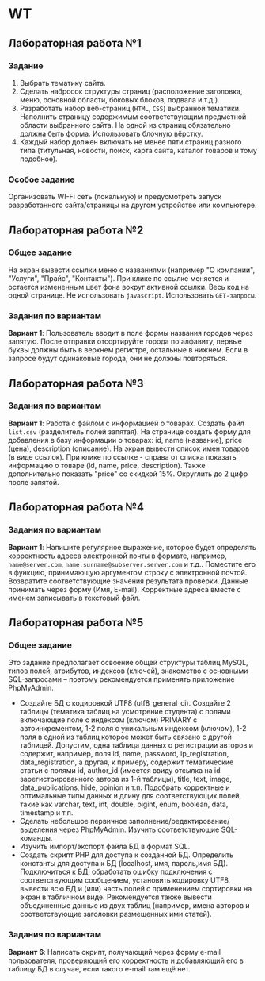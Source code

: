 # WT
## Лабораторная работа №1
### Задание
1. Выбрать тематику сайта.
2. Сделать набросок структуры страниц (расположение заголовка, меню, основной области, боковых блоков, подвала и т.д.).
3. Разработать набор веб-страниц (`HTML`, `CSS`) выбранной тематики. Наполнить страницу содержимым соответствующим предметной области выбранного сайта. На одной из страниц обязательно должна быть форма. Использовать блочную вёрстку.
4. Каждый набор должен включать не менее пяти страниц разного типа (титульная, новости, поиск, карта сайта, каталог товаров и тому подобное).

### Особое задание
Организовать WI-Fi сеть (локальную) и предусмотреть запуск разработанного сайта/страницы на другом устройстве или компьютере.

## Лабораторная работа №2
### Общее задание
На экран вывести ссылки меню с названиями (например  "О компании", "Услуги", "Прайс", "Контакты"). При клике по ссылке меняется и остается измененным цвет фона вокруг активной ссылки. Весь код на одной странице. Не использовать `javascript`. Использовать `GET-запросы`.

### Задания по вариантам
**Вариант 1**: Пользователь вводит в поле формы названия городов через запятую. После отправки отсортируйте города по алфавиту, первые буквы должны быть в верхнем регистре, остальные в нижнем. Если в запросе будут одинаковые города, они не должны повторяться.

## Лабораторная работа №3
### Задания по вариантам
**Вариант 1**: Работа с файлом с информацией о товарах.
Создать файл `list.csv` (разделитель полей запятая). На странице создать форму для добавления в базу информации о товарах: id, name (название), price (цена), description (описание). На экран вывести список имен товаров (в виде ссылок). При клике по ссылке - справа от списка показать информацию о товаре (id, name, price, description). Также дополнительно показать "price" со скидкой 15%. Округлить до 2 цифр после запятой.

## Лабораторная работа №4
### Задания по вариантам
**Вариант 1**: Напишите регулярное выражение, которое будет определять корректность адреса электронной почты в формате, например, `name@server.сom`, `name.surname@subserver.server.com` и т.д.. Поместите его в функцию, принимающую аргументом строку с электронной почтой. Возвратите соответствующие значения результата проверки. Данные принимать через форму (Имя, E-mail). Корректные адреса вместе с именем записывать в текстовый файл.

## Лабораторная работа №5
### Общее задание
Это задание предполагает освоение общей структуры таблиц MySQL, типов полей, атрибутов, индексов (ключей), знакомство с основными SQL-запросами – поэтому рекомендуется применять приложение PhpMyAdmin.
* Создайте БД с кодировкой UTF8 (utf8_general_ci). Создайте 2 таблицы (тематика таблиц на усмотрение студента) с полями включающие поле с индексом (ключом) PRIMARY с автоинкрементом, 1-2 поля с уникальным индексом  (ключом), 1-2 поля в одной из таблиц которое может быть связано с другой таблицей. Допустим, одна таблица данных о регистрации авторов и содержит, например, поля id, name, password, ip_registration, data_registration, а другая, к примеру,  содержит тематические статьи с полями id, author_id (имеется ввиду отсылка на id зарегистрированного автора из 1-й таблицы), title, text, image, data_publications, hide, opinion и т.п. Подобрать корректные и оптимальные типы данных и длину для соответствующих полей, такие как varchar, text, int, double, bigint, enum, boolean, data, timestamp и т.п.
* Сделать небольшое первичное заполнение/редактирование/выделения через PhpMyAdmin. Изучить соответствующие SQL-команды.
* Изучить импорт/экспорт файла БД в формат SQL.
* Создать скрипт PHP для доступа к созданной БД. Определить константы для доступа к БД (localhost, имя, пароль,имя БД). Подключиться к БД, обработать ошибку подключения с соответствующим сообщением, установить кодировку UTF8, вывести всю БД и (или) часть полей с применением сортировки на экран в табличном виде. Рекомендуется также вывести объединенные данные из двух таблиц (например, имена авторов и соответствующие заголовки размещенных ими статей).

### Задания по вариантам
**Вариант 6**: Написать скрипт, получающий через форму e-mail пользователя, проверяющий его корректность и добавляющий его в таблицу БД в случае, если такого e-mail там ещё нет.
